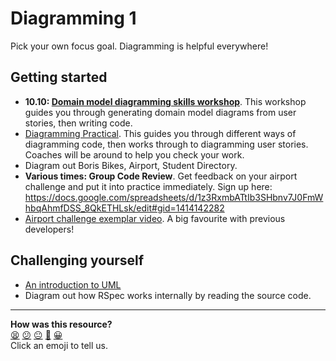 # Diagramming 1

Pick your own focus goal. Diagramming is helpful everywhere!

## Getting started

* **10.10: [Domain model diagramming skills workshop](https://github.com/makersacademy/skills-workshops/tree/master/object_oriented_programming/domain_model_diagramming)**. This workshop guides you through generating domain model diagrams from user stories, then writing code.
* [Diagramming Practical](https://hackmd.io/KJS8ssY2RaWXp2KfnYST-w). This guides you through different ways of diagramming code, then works through to diagramming user stories. Coaches will be around to help you check your work.
* Diagram out Boris Bikes, Airport, Student Directory.
* **Various times: Group Code Review**. Get feedback on your airport challenge and put it into practice immediately. Sign up here: https://docs.google.com/spreadsheets/d/1z3RxmbATtIb3SHbnv7J0FmWhbqAhmfDSS_8QkETHLsk/edit#gid=1414142282
* [Airport challenge exemplar video](https://www.youtube.com/watch?v=Vg0cFVLH_EM). A big favourite with previous developers!

## Challenging yourself
* [An introduction to UML](https://www.ibm.com/developerworks/rational/library/769.html)
* Diagram out how RSpec works internally by reading the source code.

<!-- BEGIN GENERATED SECTION DO NOT EDIT -->

---

**How was this resource?**  
[😫](https://airtable.com/shrUJ3t7KLMqVRFKR?prefill_Repository=course&prefill_File=goals/self_directed_learning/inquiry_projects/diagramming_1.md&prefill_Sentiment=😫) [😕](https://airtable.com/shrUJ3t7KLMqVRFKR?prefill_Repository=course&prefill_File=goals/self_directed_learning/inquiry_projects/diagramming_1.md&prefill_Sentiment=😕) [😐](https://airtable.com/shrUJ3t7KLMqVRFKR?prefill_Repository=course&prefill_File=goals/self_directed_learning/inquiry_projects/diagramming_1.md&prefill_Sentiment=😐) [🙂](https://airtable.com/shrUJ3t7KLMqVRFKR?prefill_Repository=course&prefill_File=goals/self_directed_learning/inquiry_projects/diagramming_1.md&prefill_Sentiment=🙂) [😀](https://airtable.com/shrUJ3t7KLMqVRFKR?prefill_Repository=course&prefill_File=goals/self_directed_learning/inquiry_projects/diagramming_1.md&prefill_Sentiment=😀)  
Click an emoji to tell us.

<!-- END GENERATED SECTION DO NOT EDIT -->
